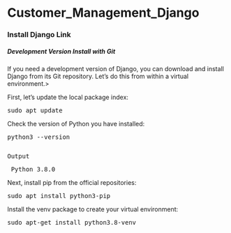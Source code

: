 # Customer_Management_Django


<h3>Install Django <a href="https://www.digitalocean.com/community/tutorials/how-to-install-the-django-web-framework-on-ubuntu-18-04"></a>Link</h3>
<h5>Development Version Install with Git</h5>
<p>If you need a development version of Django, you can download and install Django from its Git repository. Let’s do this from within a virtual environment.></p>
<p>First, let’s update the local package index:</p>
<pre>sudo apt update</pre>
<p>Check the version of Python you have installed:</p>
<pre>python3 --version</pre>
<pre><p color="grey">Output</p> Python 3.8.0</pre>
<p>Next, install pip from the official repositories:</p>
<pre>sudo apt install python3-pip</pre>
<p>Install the venv package to create your virtual environment:</p>
<pre color="grey">sudo apt-get install python3.8-venv</pre>






